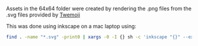 Assets in the 64x64 folder were created by rendering the .png files from the .svg files provided by [Twemoji](https://github.com/twitter/twemoji)

This was done using inkscape on a mac laptop using:

```bash
find . -name "*.svg" -print0 | xargs -0 -I {} sh -c 'inkscape "{}" --export-filename="../64x64/$(basename "{}" .svg).png" --export-width=64 --export-height=64'

```
